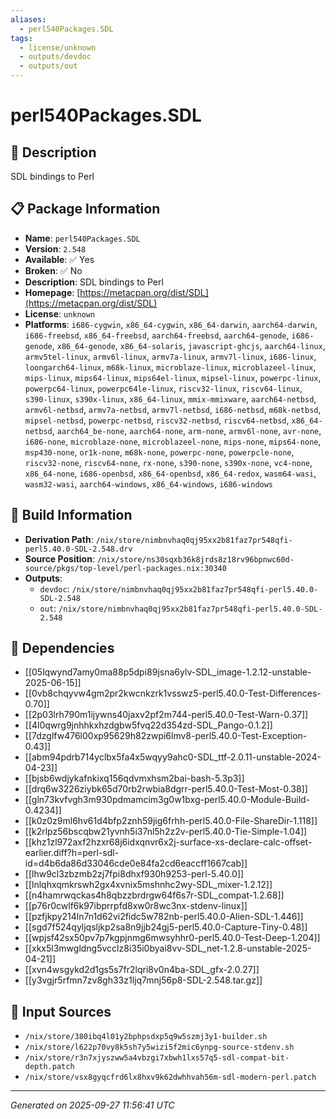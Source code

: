 ```yaml
---
aliases:
  - perl540Packages.SDL
tags:
  - license/unknown
  - outputs/devdoc
  - outputs/out
---
```


# perl540Packages.SDL

## 📝 Description

SDL bindings to Perl

## 📋 Package Information

- **Name**: `perl540Packages.SDL`
- **Version**: `2.548`
- **Available**: ✅ Yes
- **Broken**: ✅ No
- **Description**: SDL bindings to Perl
- **Homepage**: [https://metacpan.org/dist/SDL](https://metacpan.org/dist/SDL)
- **License**: `unknown`
- **Platforms**: `i686-cygwin`, `x86_64-cygwin`, `x86_64-darwin`, `aarch64-darwin`, `i686-freebsd`, `x86_64-freebsd`, `aarch64-freebsd`, `aarch64-genode`, `i686-genode`, `x86_64-genode`, `x86_64-solaris`, `javascript-ghcjs`, `aarch64-linux`, `armv5tel-linux`, `armv6l-linux`, `armv7a-linux`, `armv7l-linux`, `i686-linux`, `loongarch64-linux`, `m68k-linux`, `microblaze-linux`, `microblazeel-linux`, `mips-linux`, `mips64-linux`, `mips64el-linux`, `mipsel-linux`, `powerpc-linux`, `powerpc64-linux`, `powerpc64le-linux`, `riscv32-linux`, `riscv64-linux`, `s390-linux`, `s390x-linux`, `x86_64-linux`, `mmix-mmixware`, `aarch64-netbsd`, `armv6l-netbsd`, `armv7a-netbsd`, `armv7l-netbsd`, `i686-netbsd`, `m68k-netbsd`, `mipsel-netbsd`, `powerpc-netbsd`, `riscv32-netbsd`, `riscv64-netbsd`, `x86_64-netbsd`, `aarch64_be-none`, `aarch64-none`, `arm-none`, `armv6l-none`, `avr-none`, `i686-none`, `microblaze-none`, `microblazeel-none`, `mips-none`, `mips64-none`, `msp430-none`, `or1k-none`, `m68k-none`, `powerpc-none`, `powerpcle-none`, `riscv32-none`, `riscv64-none`, `rx-none`, `s390-none`, `s390x-none`, `vc4-none`, `x86_64-none`, `i686-openbsd`, `x86_64-openbsd`, `x86_64-redox`, `wasm64-wasi`, `wasm32-wasi`, `aarch64-windows`, `x86_64-windows`, `i686-windows`

## 🔧 Build Information

- **Derivation Path**: `/nix/store/nimbnvhaq0qj95xx2b81faz7pr548qfi-perl5.40.0-SDL-2.548.drv`
- **Source Position**: `/nix/store/ns30sqxb36k8jrds8z18rv96bpnwc60d-source/pkgs/top-level/perl-packages.nix:30340`
- **Outputs**:
  - `devdoc`:  `/nix/store/nimbnvhaq0qj95xx2b81faz7pr548qfi-perl5.40.0-SDL-2.548`
  - `out`:  `/nix/store/nimbnvhaq0qj95xx2b81faz7pr548qfi-perl5.40.0-SDL-2.548`

## 🔗 Dependencies

- [[05lqwynd7amy0ma88p5dpi89jsna6ylv-SDL_image-1.2.12-unstable-2025-06-15]]
- [[0vb8chqyvw4gm2pr2kwcnkzrk1vsswz5-perl5.40.0-Test-Differences-0.70]]
- [[2p03lrh790m1ijywns40jaxv2pf2m744-perl5.40.0-Test-Warn-0.37]]
- [[4l0qwrg9jnhhkxhzdgbw5fvq22d354zd-SDL_Pango-0.1.2]]
- [[7dzglfw476l00xp95629h82zwpi6lmv8-perl5.40.0-Test-Exception-0.43]]
- [[abm94pdrb714yclbx5fa4x5wqyy9ahc0-SDL_ttf-2.0.11-unstable-2024-04-23]]
- [[bjsb6wdjykafnkixq156qdvmxhsm2bai-bash-5.3p3]]
- [[drq6w3226ziybk65d70rb2rwbia8dgrr-perl5.40.0-Test-Most-0.38]]
- [[gln73kvfvgh3m930pdmamcim3g0w1bxg-perl5.40.0-Module-Build-0.4234]]
- [[k0z0z9ml6hv61d4bfp2znh59jig6frhh-perl5.40.0-File-ShareDir-1.118]]
- [[k2rlpz56bscqbw21yvnh5i37nl5h2z2v-perl5.40.0-Tie-Simple-1.04]]
- [[khz1zl972axf2hzxr68j6idxqnvr6x2j-surface-xs-declare-calc-offset-earlier.diff?h=perl-sdl-id=d4b6da86d33046cde0e84fa2cd6eaccff1667cab]]
- [[lhw9cl3zbzmb2zj7fpi8dhxf930h9253-perl-5.40.0]]
- [[lnlqhxqmkrswh2gx4xvnix5mshnhc2wy-SDL_mixer-1.2.12]]
- [[n4hamrwqckas4h8qbzzbrdrgw64f6s7r-SDL_compat-1.2.68]]
- [[p76r0cwlf6k97ibprrpfd8xw0r8wc3nx-stdenv-linux]]
- [[pzfjkpy214ln7n1d62vi2fidc5w782nb-perl5.40.0-Alien-SDL-1.446]]
- [[sgd7f524qyljqsljkp2sa8n9jjb24gj5-perl5.40.0-Capture-Tiny-0.48]]
- [[wpjsf42sx50pv7p7kgpjnmg6mwsyhhr0-perl5.40.0-Test-Deep-1.204]]
- [[xkx5l3mwgldng5vcclz8i35i0byai8vv-SDL_net-1.2.8-unstable-2025-04-21]]
- [[xvn4wsgykd2d1gs5s7fr2lqri8v0n4ba-SDL_gfx-2.0.27]]
- [[y3vgjr5rfmn7zv8gh33z1ljq7mnj56p8-SDL-2.548.tar.gz]]

## 📁 Input Sources

- `/nix/store/380ibq4l01y2bphpsdxp5q9w5szmj3y1-builder.sh`
- `/nix/store/l622p70vy8k5sh7y5wizi5f2mic6ynpg-source-stdenv.sh`
- `/nix/store/r3n7xjyszww5a4vbzgi7xbwh1lxs57q5-sdl-compat-bit-depth.patch`
- `/nix/store/vsx8gyqcfrd6lx8hxv9k62dwhhvah56m-sdl-modern-perl.patch`

---
*Generated on 2025-09-27 11:56:41 UTC*
